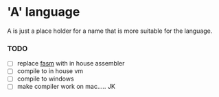 # 'A' language

A is just a place holder for a name that is more suitable for the language.


### TODO

- [ ] replace [fasm](https://flatassembler.net/) with in house assembler
- [ ] compile to in house vm
- [ ] compile to windows
- [ ] make compiler work on mac..... JK
